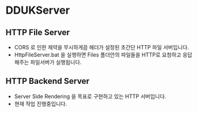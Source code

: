 # DDUKServer

## HTTP File Server
+ CORS 로 인한 제약을 무시하게끔 헤더가 설정된 초간단 HTTP 파일 서버입니다.
+ HttpFileServer.bat 을 실행하면 Files 폴더안의 파일들을 HTTP로 요청하고 응답해주는 파일서버가 실행됩니다.

## HTTP Backend Server
+ Server Side Rendering 을 목표로 구현하고 있는 HTTP 서버입니다.
+ 현재 작업 진행중입니다.
